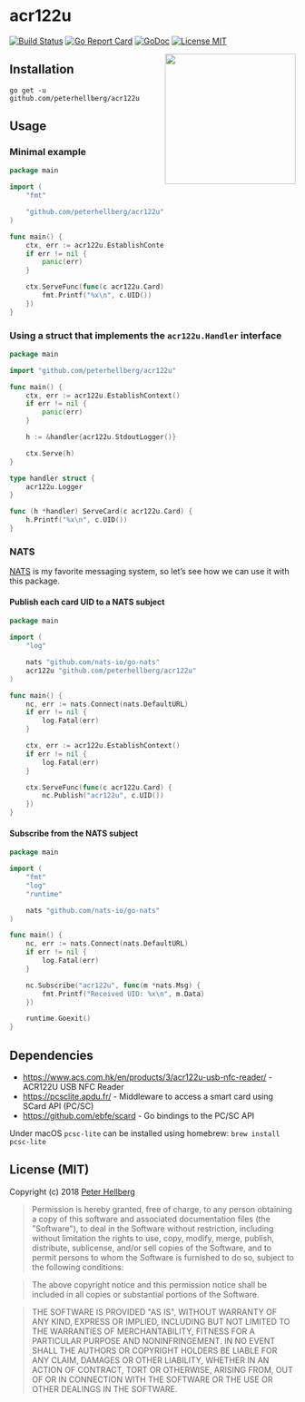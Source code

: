 # acr122u

[![Build Status](https://travis-ci.org/peterhellberg/acr122u.svg?branch=master)](https://travis-ci.org/peterhellberg/acr122u)
[![Go Report Card](https://goreportcard.com/badge/github.com/peterhellberg/acr122u)](https://goreportcard.com/report/github.com/peterhellberg/acr122u)
[![GoDoc](https://img.shields.io/badge/godoc-reference-blue.svg?style=flat)](https://godoc.org/github.com/peterhellberg/acr122u)
[![License MIT](https://img.shields.io/badge/license-MIT-lightgrey.svg?style=flat)](https://github.com/peterhellberg/acr122u#license-mit)

<img src="http://downloads.acs.com.hk/product-website-image/acr38-image.jpg" align="right" width="230" height="230">

## Installation

    go get -u github.com/peterhellberg/acr122u

## Usage

### Minimal example

```go
package main

import (
	"fmt"

	"github.com/peterhellberg/acr122u"
)

func main() {
	ctx, err := acr122u.EstablishContext()
	if err != nil {
		panic(err)
	}

	ctx.ServeFunc(func(c acr122u.Card) {
		fmt.Printf("%x\n", c.UID())
	})
}
```

### Using a struct that implements the `acr122u.Handler` interface

```go
package main

import "github.com/peterhellberg/acr122u"

func main() {
	ctx, err := acr122u.EstablishContext()
	if err != nil {
		panic(err)
	}

	h := &handler{acr122u.StdoutLogger()}

	ctx.Serve(h)
}

type handler struct {
	acr122u.Logger
}

func (h *handler) ServeCard(c acr122u.Card) {
	h.Printf("%x\n", c.UID())
}
```

### NATS

[NATS](https://nats.io/) is my favorite messaging system,
so let’s see how we can use it with this package.

#### Publish each card UID to a NATS subject

```go
package main

import (
	"log"

	nats "github.com/nats-io/go-nats"
	acr122u "github.com/peterhellberg/acr122u"
)

func main() {
	nc, err := nats.Connect(nats.DefaultURL)
	if err != nil {
		log.Fatal(err)
	}

	ctx, err := acr122u.EstablishContext()
	if err != nil {
		log.Fatal(err)
	}

	ctx.ServeFunc(func(c acr122u.Card) {
		nc.Publish("acr122u", c.UID())
	})
}
```

#### Subscribe from the NATS subject

```go
package main

import (
	"fmt"
	"log"
	"runtime"

	nats "github.com/nats-io/go-nats"
)

func main() {
	nc, err := nats.Connect(nats.DefaultURL)
	if err != nil {
		log.Fatal(err)
	}

	nc.Subscribe("acr122u", func(m *nats.Msg) {
		fmt.Printf("Received UID: %x\n", m.Data)
	})

	runtime.Goexit()
}
```

## Dependencies

 - <https://www.acs.com.hk/en/products/3/acr122u-usb-nfc-reader/> - ACR122U USB NFC Reader
 - <https://pcsclite.apdu.fr/> - Middleware to access a smart card using SCard API (PC/SC)
 - <https://github.com/ebfe/scard> - Go bindings to the PC/SC API

 Under macOS `pcsc-lite` can be installed using homebrew: `brew install pcsc-lite`

## License (MIT)

Copyright (c) 2018 [Peter Hellberg](https://c7.se/)

> Permission is hereby granted, free of charge, to any person obtaining
> a copy of this software and associated documentation files (the
> "Software"), to deal in the Software without restriction, including
> without limitation the rights to use, copy, modify, merge, publish,
> distribute, sublicense, and/or sell copies of the Software, and to
> permit persons to whom the Software is furnished to do so, subject to
> the following conditions:

> The above copyright notice and this permission notice shall be
> included in all copies or substantial portions of the Software.

> THE SOFTWARE IS PROVIDED "AS IS", WITHOUT WARRANTY OF ANY KIND,
> EXPRESS OR IMPLIED, INCLUDING BUT NOT LIMITED TO THE WARRANTIES OF
> MERCHANTABILITY, FITNESS FOR A PARTICULAR PURPOSE AND
> NONINFRINGEMENT. IN NO EVENT SHALL THE AUTHORS OR COPYRIGHT HOLDERS BE
> LIABLE FOR ANY CLAIM, DAMAGES OR OTHER LIABILITY, WHETHER IN AN ACTION
> OF CONTRACT, TORT OR OTHERWISE, ARISING FROM, OUT OF OR IN CONNECTION
> WITH THE SOFTWARE OR THE USE OR OTHER DEALINGS IN THE SOFTWARE.
